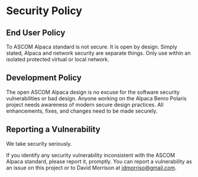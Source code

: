 # Security Policy

## End User Policy

To ASCOM Alpaca standard is not secure. It is open by design. Simply stated, Alpaca and network security are separate things. Only use within an isolated protected virtual or local network.

## Development Policy

The open ASCOM Alpaca design is no excuse for the software security vulnerabilities or bad design. Anyone working on the Alpaca Benro Polaris project needs awareness of modern secure design practices. All enhancements, fixes, and changes need to be made securely.

## Reporting a Vulnerability

We take security seriously. 

If you identify any security vulnerability inconsistent with the ASCOM Alpaca standard, please report it, promptly. 
You can report a vulnerability as an issue on this project or to David Morrison at jdmorriso@gmail.com.
